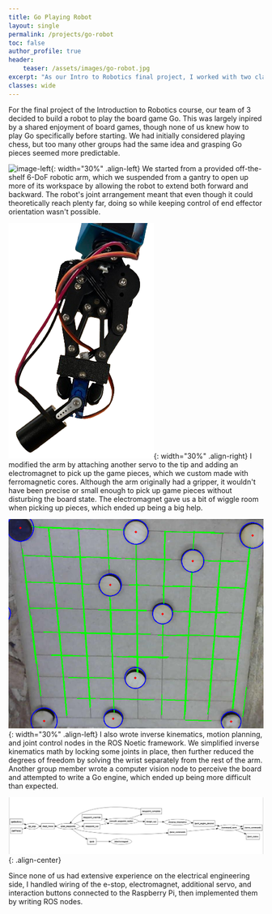 ```yaml
---
title: Go Playing Robot
layout: single
permalink: /projects/go-robot
toc: false
author_profile: true
header:
    teaser: /assets/images/go-robot.jpg
excerpt: "As our Intro to Robotics final project, I worked with two classmates to build attachments and write control code allowing an off-the-shelf robotic arm to play the board game Go."
classes: wide
---
```

For the final project of the Introduction to Robotics course, our team of 3 decided to build a robot to play the board game Go. This was largely inpired by a shared enjoyment of board games, though none of us knew how to play Go specifically before starting. We had initially considered playing chess, but too many other groups had the same idea and grasping Go pieces seemed more predictable.

![image-left](/assets/images/arm-gantry.png){: width="30%" .align-left}
We started from a provided off-the-shelf 6-DoF robotic arm, which we suspended from a gantry to open up more of its workspace by allowing the robot to extend both forward and backward. The robot's joint arrangement meant that even though it could theoretically reach plenty far, doing so while keeping control of end effector orientation wasn't possible. 

![image-right](/assets/images/electromagnet.png){: width="30%" .align-right}
I modified the arm by attaching another servo to the tip and adding an electromagnet to pick up the game pieces, which we custom made with ferromagnetic cores. Although the arm originally had a gripper, it wouldn't have been precise or small enough to pick up game pieces without disturbing the board state. The electromagnet gave us a bit of wiggle room when picking up pieces, which ended up being a big help.

![image-left](/assets/images/go-cv.png){: width="30%" .align-left}
I also wrote inverse kinematics, motion planning, and joint control nodes in the ROS Noetic framework. We simplified inverse kinematics math by locking some joints in place, then further reduced the degrees of freedom by solving the wrist separately from the rest of the arm. Another group member wrote a computer vision node to perceive the board and attempted to write a Go engine, which ended up being more difficult than expected. 

![image-center](/assets/images/rqt-graph.png){: .align-center}

Since none of us had extensive experience on the electrical engineering side, I handled wiring of the e-stop, electromagnet, additional servo, and interaction buttons connected to the Raspberry Pi, then implemented them by writing ROS nodes.